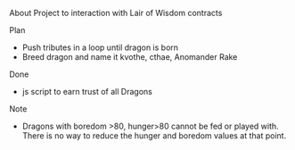 About
Project to interaction with Lair of Wisdom contracts

Plan
- Push tributes in a loop until dragon is born
- Breed dragon and name it kvothe, cthae, Anomander Rake

Done
- js script to earn trust of all Dragons

Note
- Dragons with boredom >80, hunger>80 cannot be fed or played with. There is no
  way to reduce the hunger and boredom values at that point.
